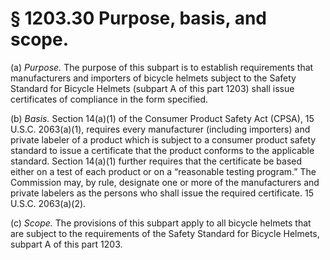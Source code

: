 # § 1203.30   Purpose, basis, and scope.

(a) *Purpose.* The purpose of this subpart is to establish requirements that manufacturers and importers of bicycle helmets subject to the Safety Standard for Bicycle Helmets (subpart A of this part 1203) shall issue certificates of compliance in the form specified.


(b) *Basis.* Section 14(a)(1) of the Consumer Product Safety Act (CPSA), 15 U.S.C. 2063(a)(1), requires every manufacturer (including importers) and private labeler of a product which is subject to a consumer product safety standard to issue a certificate that the product conforms to the applicable standard. Section 14(a)(1) further requires that the certificate be based either on a test of each product or on a “reasonable testing program.” The Commission may, by rule, designate one or more of the manufacturers and private labelers as the persons who shall issue the required certificate. 15 U.S.C. 2063(a)(2).


(c) *Scope.* The provisions of this subpart apply to all bicycle helmets that are subject to the requirements of the Safety Standard for Bicycle Helmets, subpart A of this part 1203.




